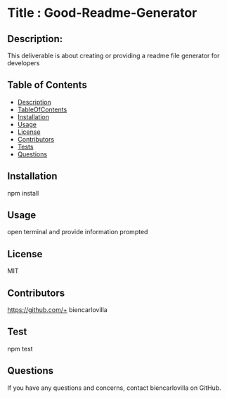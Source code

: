 
  # Title : Good-Readme-Generator
  ## Description: 
  This deliverable is about creating or providing a readme file generator for developers
  ## Table of Contents
  * [Description](#Description)
  * [TableOfContents](#TableOfContents)
  * [Installation](#Installation)
  * [Usage](#Usage)
  * [License](#license)
  * [Contributors](#Contributors)
  * [Tests](#Test)
  * [Questions](#Questions)
  
  ## Installation
  npm install
  ## Usage
  open terminal and provide information prompted
  ## License
  MIT
  
  ## Contributors
  https://github.com/+ biencarlovilla
  
  ## Test
  npm test
  
  ## Questions
  If you have any questions and concerns, contact biencarlovilla on GitHub.
